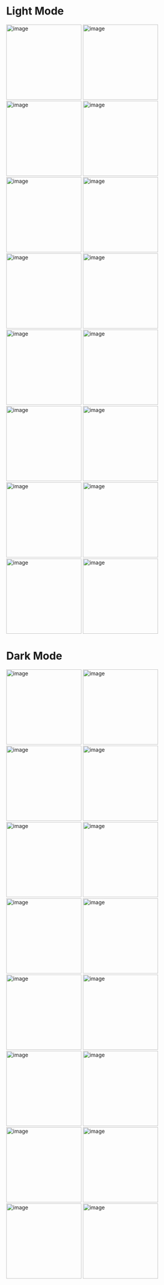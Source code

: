 # Light Mode

<p float="left">
<img src="light-about.png" alt="image" width="200"/>
<img src="light-leaderboard.png" alt="image" width="200"/>
<img src="light-leaderboard2.png" alt="image" width="200"/>
<img src="light-login-error.png" alt="image" width="200"/>
<img src="light-login.png" alt="image" width="200"/>
<img src="light-mlh.png" alt="image" width="200"/>
<img src="light-quiz-category.png" alt="image" width="200"/>
<img src="light-quiz-questions.png" alt="image" width="200"/>
<img src="light-quiz-score.png" alt="image" width="200"/>
<img src="light-register-error.png" alt="image" width="200"/>
<img src="light-register.png" alt="image" width="200"/>
<img src="light-settings.png" alt="image" width="200"/>
<img src="light-side-menu.png" alt="image" width="200"/>
<img src="light-twitter.png" alt="image" width="200"/>
<img src="light-update-password.png" alt="image" width="200"/>
<img src="light-youtube.png" alt="image" width="200"/>
</p>

# Dark Mode

<p float="left">
<img src="dark-about.png" alt="image" width="200"/>
<img src="dark-leaderboard.png" alt="image" width="200"/>
<img src="dark-leaderboard2.png" alt="image" width="200"/>
<img src="dark-login-error.png" alt="image" width="200"/>
<img src="dark-login.png" alt="image" width="200"/>
<img src="dark-mlh.png" alt="image" width="200"/>
<img src="dark-quiz-category-select.png" alt="image" width="200"/>
<img src="dark-quiz-questions.png" alt="image" width="200"/>
<img src="dark-quiz-score.png" alt="image" width="200"/>
<img src="dark-register-error.png" alt="image" width="200"/>
<img src="dark-register.png" alt="image" width="200"/>
<img src="dark-settings.png" alt="image" width="200"/>
<img src="dark-side-menu.png" alt="image" width="200"/>
<img src="dark-twitter.png" alt="image" width="200"/>
<img src="dark-update-password.png" alt="image" width="200"/>
<img src="dark-youtube.png" alt="image" width="200"/>
</p>
